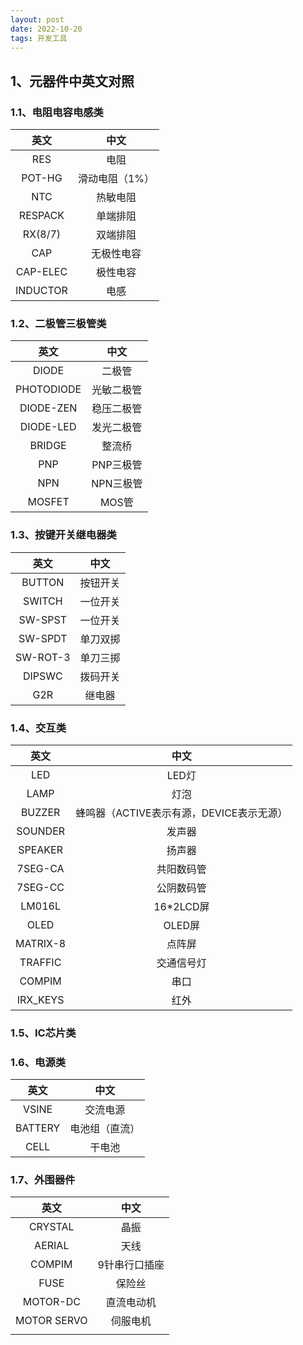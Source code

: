 ```yaml
---
layout: post
date: 2022-10-20
tags: 开发工具  
---
```



## 1、元器件中英文对照

### 1.1、电阻电容电感类

|   英文   |      中文      |
| :------: | :------------: |
|   RES    |      电阻      |
|  POT-HG  | 滑动电阻（1%） |
|   NTC    |    热敏电阻    |
| RESPACK  |    单端排阻    |
| RX(8/7)  |    双端排阻    |
|   CAP    |   无极性电容   |
| CAP-ELEC |    极性电容    |
| INDUCTOR |      电感      |

### 1.2、二极管三极管类

|    英文    |    中文    |
| :--------: | :--------: |
|   DIODE    |   二极管   |
| PHOTODIODE | 光敏二极管 |
| DIODE-ZEN  | 稳压二极管 |
| DIODE-LED  | 发光二极管 |
|   BRIDGE   |   整流桥   |
|    PNP     | PNP三极管  |
|    NPN     | NPN三极管  |
|   MOSFET   |   MOS管    |

### 1.3、按键开关继电器类

|   英文   |   中文   |
| :------: | :------: |
|  BUTTON  | 按钮开关 |
|  SWITCH  | 一位开关 |
| SW-SPST  | 一位开关 |
| SW-SPDT  | 单刀双掷 |
| SW-ROT-3 | 单刀三掷 |
|  DIPSWC  | 拨码开关 |
|   G2R    |  继电器  |

### 1.4、交互类

|   英文   |                   中文                   |
| :------: | :--------------------------------------: |
|   LED    |                  LED灯                   |
|   LAMP   |                   灯泡                   |
|  BUZZER  | 蜂鸣器（ACTIVE表示有源，DEVICE表示无源） |
| SOUNDER  |                  发声器                  |
| SPEAKER  |                  扬声器                  |
| 7SEG-CA  |                共阳数码管                |
| 7SEG-CC  |                公阴数码管                |
|  LM016L  |                16*2LCD屏                 |
|   OLED   |                  OLED屏                  |
| MATRIX-8 |                  点阵屏                  |
| TRAFFIC  |                交通信号灯                |
|  COMPIM  |                   串口                   |
| IRX_KEYS |                   红外                   |

### 1.5、IC芯片类

### 1.6、电源类

|  英文   |      中文      |
| :-----: | :------------: |
|  VSINE  |    交流电源    |
| BATTERY | 电池组（直流） |
|  CELL   |     干电池     |

### 1.7、外围器件

|    英文     |     中文      |
| :---------: | :-----------: |
|   CRYSTAL   |     晶振      |
|   AERIAL    |     天线      |
|   COMPIM    | 9针串行口插座 |
|    FUSE     |    保险丝     |
|  MOTOR-DC   |  直流电动机   |
| MOTOR SERVO |   伺服电机    |
|             |               |

